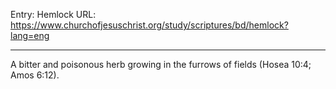 Entry: Hemlock
URL: https://www.churchofjesuschrist.org/study/scriptures/bd/hemlock?lang=eng

---

A bitter and poisonous herb growing in the furrows of fields (Hosea 10:4; Amos 6:12).
